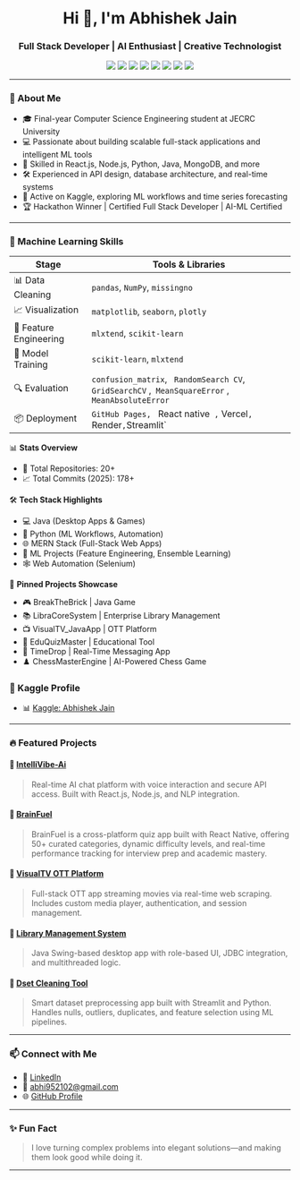 <h1 align="center">Hi 👋, I'm Abhishek Jain</h1>
<h3 align="center">Full Stack Developer | AI Enthusiast | Creative Technologist</h3>

<p align="center">
  <img src="https://img.shields.io/badge/Code-Python-blue?style=flat-square&logo=python" />
  <img src="https://img.shields.io/badge/Code-JavaScript-yellow?style=flat-square&logo=javascript" />
  <img src="https://img.shields.io/badge/Code-Java-orange?style=flat-square&logo=java" />
  <img src="https://img.shields.io/badge/Framework-React.js-blue?style=flat-square&logo=react" />
  <img src="https://img.shields.io/badge/Backend-Node.js-green?style=flat-square&logo=node.js" />
  <img src="https://img.shields.io/badge/ML-Scikit--Learn-purple?style=flat-square&logo=scikit-learn" />
  <img src="https://img.shields.io/badge/ML-mlxtend-green?style=flat-square" />
   <img src="https://img.shields.io/badge/Framework-React%20Native-blue?style=flat-square&logo=react" />
</p>

---

### 🚀 About Me

- 🎓 Final-year Computer Science Engineering student at JECRC University
- 💻 Passionate about building scalable full-stack applications and intelligent ML tools
- 🧠 Skilled in React.js, Node.js, Python, Java, MongoDB, and more
- 🛠️ Experienced in API design, database architecture, and real-time systems
- 🧪 Active on Kaggle, exploring ML workflows and time series forecasting
- 🏆 Hackathon Winner | Certified Full Stack Developer | AI-ML Certified

---

### 🧠 Machine Learning Skills

| Stage               | Tools & Libraries |
|---------------------|------------------|
| 📊 Data Cleaning     | `pandas`, `NumPy`, `missingno` |
| 📈 Visualization     | `matplotlib`, `seaborn`, `plotly` |
| 🧬 Feature Engineering | `mlxtend`, `scikit-learn` |
| 🧠 Model Training     | `scikit-learn`, `mlxtend`
| 🔍 Evaluation         | `confusion_matrix`, ` RandomSearch CV`, `GridSearchCV` ,` MeanSquareError` , `MeanAbsoluteError`|
| 📦 Deployment         |`GitHub Pages, ` React native` ,` Vercel`, ` Render` , `Streamlit` |

📊 **Stats Overview**
- 🔧 Total Repositories: 20+
- 📈 Total Commits (2025): 178+

🛠️ **Tech Stack Highlights**
- 💻 Java (Desktop Apps & Games)
- 🐍 Python (ML Workflows, Automation)
- 🌐 MERN Stack (Full-Stack Web Apps)
- 🤖 ML Projects (Feature Engineering, Ensemble Learning)
- 🕸️ Web Automation (Selenium)

📌 **Pinned Projects Showcase**
- 🎮 BreakTheBrick | Java Game
- 📚 LibraCoreSystem | Enterprise Library Management
- 📺 VisualTV_JavaApp | OTT Platform
- 🧠 EduQuizMaster | Educational Tool
- 💬 TimeDrop | Real-Time Messaging App
- ♟️ ChessMasterEngine | AI-Powered Chess Game

### 🧪 Kaggle Profile

- 📊 [Kaggle: Abhishek Jain](https://www.kaggle.com/abhijain1504)

---

### 🔥 Featured Projects

#### 🔹 [IntelliVibe-Ai](https://github.com/abhi041540/IntelliVibe_Ai_Dashboard)
> Real-time AI chat platform with voice interaction and secure API access. Built with React.js, Node.js, and NLP integration.

#### 🔹 [BrainFuel](https://github.com/abhi041540/BrainFuel)
> BrainFuel is a cross-platform quiz app built with React Native, offering 50+ curated categories, dynamic difficulty levels, and real-time performance tracking for interview prep and academic mastery.

#### 🔹 [VisualTV OTT Platform](https://github.com/abhi041540/VisualTV_App)
> Full-stack OTT app streaming movies via real-time web scraping. Includes custom media player, authentication, and session management.

#### 🔹 [Library Management System](https://github.com/abhi041540/LibraCoreSystem)
> Java Swing-based desktop app with role-based UI, JDBC integration, and multithreaded logic.

#### 🔹 [Dset Cleaning Tool](https://github.com/abhi041540/Dset-Cleaning)
> Smart dataset preprocessing app built with Streamlit and Python. Handles nulls, outliers, duplicates, and feature selection using ML pipelines.


---

### 📫 Connect with Me

- 💼 [LinkedIn](https://linkedin.com/in/abhishekjain041540)
- 📧 abhi952102@gmail.com
- 🌐 [GitHub Profile](https://github.com/abhi041540)

---
### ✨ Fun Fact

> I love turning complex problems into elegant solutions—and making them look good while doing it.

---

